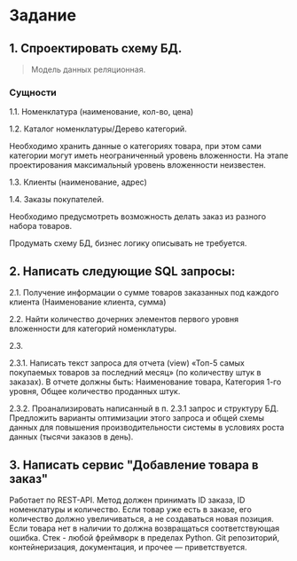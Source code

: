 # Задание

## 1. Спроектировать схему БД.
> Модель данных реляционная.
### Сущности
1.1. Номенклатура (наименование, кол-во, цена)

1.2. Каталог номенклатуры/Дерево категорий.

Необходимо хранить данные о категориях товара, при этом сами категории могут иметь неограниченный уровень вложенности.
На этапе проектирования максимальный уровень вложенности неизвестен.

1.3. Клиенты (наименование, адрес)

1.4. Заказы покупателей. 

Необходимо предусмотреть возможность делать заказ из разного набора товаров.

Продумать схему БД, бизнес логику описывать не требуется.

## 2. Написать следующие SQL запросы:
2.1. Получение информации о сумме товаров заказанных под каждого клиента (Наименование клиента, сумма)

2.2. Найти количество дочерних элементов первого уровня вложенности для категорий номенклатуры.

2.3.

2.3.1. Написать текст запроса для отчета (view) «Топ-5 самых покупаемых товаров за последний месяц» (по количеству штук в заказах). В отчете должны быть: Наименование товара, Категория 1-го уровня, Общее количество проданных штук.

2.3.2. Проанализировать написанный в п. 2.3.1 запрос и структуру БД. Предложить варианты оптимизации этого запроса и общей схемы данных для повышения производительности системы в условиях роста данных (тысячи заказов в день).

## 3. Написать сервис "Добавление товара в заказ"

Работает по REST-API. Метод должен принимать ID заказа, ID номенклатуры и количество. Если товар уже есть в заказе, его количество должно увеличиваться, а не создаваться новая позиция. Если товара нет в наличии то должна возвращаться соответствующая ошибка. Стек -  любой фреймворк в пределах Python. Git репозиторий, контейнеризация, документация, и прочее — приветствуется.
